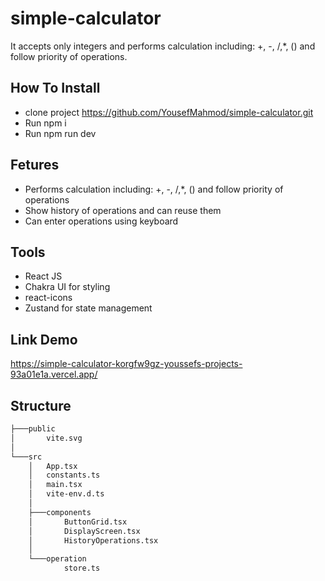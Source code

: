 # simple-calculator
It accepts only integers and performs calculation including: +, -, /,\*, () and follow priority of operations.

## How To Install
- clone project https://github.com/YousefMahmod/simple-calculator.git
- Run npm i
- Run npm run dev
## Fetures
- Performs calculation including: +, -, /,\*, () and follow priority of operations
- Show history of operations and can reuse them
- Can enter operations using keyboard

## Tools
- React JS
- Chakra UI for styling
- react-icons
- Zustand for state management

## Link Demo
https://simple-calculator-korgfw9gz-youssefs-projects-93a01e1a.vercel.app/
## Structure
``` bash
├───public
│       vite.svg
│
└───src
    │   App.tsx
    │   constants.ts
    │   main.tsx
    │   vite-env.d.ts
    │
    ├───components
    │       ButtonGrid.tsx
    │       DisplayScreen.tsx
    │       HistoryOperations.tsx
    │
    └───operation
            store.ts
```
